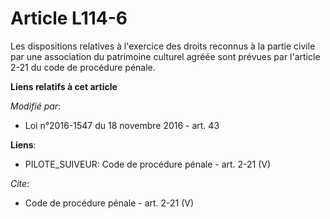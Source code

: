 # Article L114-6

Les dispositions relatives à l'exercice des droits reconnus à la partie civile par une association du patrimoine culturel
agréée sont prévues par l'article 2-21 du code de procédure pénale.

**Liens relatifs à cet article**

_Modifié par_:

  - Loi n°2016-1547 du 18 novembre 2016 - art. 43

**Liens**:

  - PILOTE_SUIVEUR: Code de procédure pénale - art. 2-21 (V)

_Cite_:

  - Code de procédure pénale - art. 2-21 (V)

